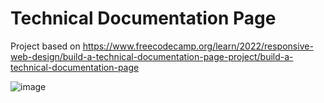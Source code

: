 # Technical Documentation Page

Project based on https://www.freecodecamp.org/learn/2022/responsive-web-design/build-a-technical-documentation-page-project/build-a-technical-documentation-page

![image](https://github.com/gaexxx/freeCodeCamp/assets/128270125/7ba5230b-d356-45b4-8d8a-2126a1bb1e5f)
